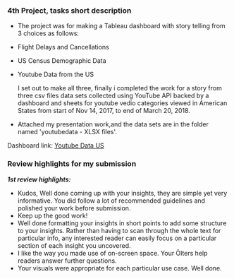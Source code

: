 ﻿### 4th Project, tasks short description

- The project was for making a Tableau dashboard with story telling from 3 choices as follows:

- Flight Delays and Cancellations
- US Census Demographic Data
- Youtube Data from the US

  I set out to make all three, finally i completed the work for a story from three csv files data sets collected using YouTube API backed by a dashboard and sheets for youtube vedio categories viewed in American States from start of Nov 14, 2017, to end of March 20, 2018.

- Attached my presentation work,and the data sets are in the folder named 'youtubedata - XLSX files'.

Dashboard link: [Youtube Data US](https://public.tableau.com/profile/m3836#!/vizhome/YoutubeDataUS_16081098874500/YouTubeVideoCategoriesViewsStory)

### Review highlights for my submission

*__1st review highlights:__*

- Kudos,
Well done coming up with your insights, they are simple yet very informative. You did follow a lot of recommended guidelines and
polished your work before submission.
- Keep up the good work!
- Well done formatting your insights in short points to add some structure to your insights. Rather than having
to scan through the whole text for particular info, any interested reader can easily focus on a particular
section of each insight you uncovered.
- I like the way you made use of on-screen space. Your Õlters help readers answer further questions.
- Your visuals were appropriate for each particular use case. Well done. 
